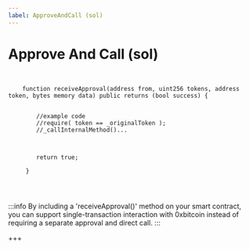 ```yaml
---
label: ApproveAndCall (sol)
---
```



# Approve And Call (sol)

```

   
    function receiveApproval(address from, uint256 tokens, address token, bytes memory data) public returns (bool success) {
        

        //example code
        //require( token == _originalToken );
        //_callInternalMethod()...



        return true;

     }


 
```

 

:::info
By including a 'receiveApproval()' method on your smart contract, you can support single-transaction interaction with 0xbitcoin instead of requiring a separate approval and direct call.
:::

+++
